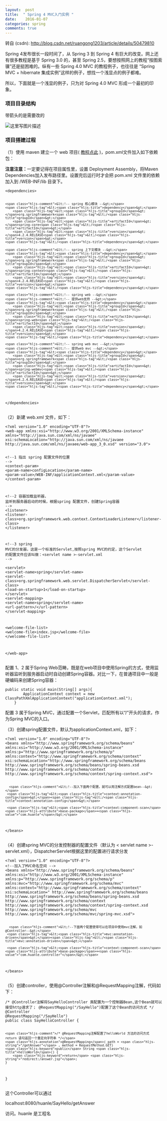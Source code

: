 ```yaml
---
layout:  post
title:  " Spring 4 MVC入门实例 "
date:    2016-01-07
categories: spring 
comments: true
---
```

转自 (csdn): http://blog.csdn.net/ruangong1203/article/details/50479810
<div class="markdown_views">
 <p>Spring 4发布很长一段时间了，从 Spring 3 到 Spring 4 有巨大的改变。网上还有很多教程是基于 Spring 3.0 的，甚至 Spring 2.5，要想按照网上的教程“按图索骥”还是挺困难的。纵有一些 Spring 4.0 MVC 的教程例子，也往往是 “Spring MVC + hibernate 集成实例”这样的例子，想找一个浅显点的例子都难。</p> 
 <p>所以，下面就是一个浅显的例子，只为对 Spring 4.0 MVC 形成一个最初的印象。</p> 
 <h3 id="项目目录结构">项目目录结构</h3> 
 <p>带箭头的是需要改的</p> 
 <p><img src="http://img.blog.csdn.net/20160108002048799" alt="这里写图片描述" title=""></p> 
 <h3 id="项目搭建过程">项目搭建过程</h3> 
 <p>（1）使用 maven 建立一个 web 项目( <a href="http://blog.csdn.net/ruangong1203/article/details/50480052">教程点此</a> )，pom.xml文件加入如下依赖包：</p> 
 <p><strong>注意注意：</strong>一定要记得在项目属性里，设置 Deployment Assembly，将Maven Dependencies加入发布路径里。设置完后运行时才会把 pom.xml 文件里的依赖加入到 /WEB-INF/lib 目录下。</p> 
 <pre class="prettyprint"><code class=" hljs xml"><span class="hljs-tag">&lt;<span class="hljs-title">dependencies</span>&gt;</span>

    <span class="hljs-comment">&lt;!-- spring 核心模块 --&gt;</span>
    <span class="hljs-tag">&lt;<span class="hljs-title">dependency</span>&gt;</span>
        <span class="hljs-tag">&lt;<span class="hljs-title">groupId</span>&gt;</span>org.springframework<span class="hljs-tag">&lt;/<span class="hljs-title">groupId</span>&gt;</span>
        <span class="hljs-tag">&lt;<span class="hljs-title">artifactId</span>&gt;</span>spring-core<span class="hljs-tag">&lt;/<span class="hljs-title">artifactId</span>&gt;</span>
        <span class="hljs-tag">&lt;<span class="hljs-title">version</span>&gt;</span>4.2.4.RELEASE<span class="hljs-tag">&lt;/<span class="hljs-title">version</span>&gt;</span>
    <span class="hljs-tag">&lt;/<span class="hljs-title">dependency</span>&gt;</span>

    <span class="hljs-comment">&lt;!-- spring 上下文模块 --&gt;</span>
    <span class="hljs-tag">&lt;<span class="hljs-title">dependency</span>&gt;</span>
        <span class="hljs-tag">&lt;<span class="hljs-title">groupId</span>&gt;</span>org.springframework<span class="hljs-tag">&lt;/<span class="hljs-title">groupId</span>&gt;</span>
        <span class="hljs-tag">&lt;<span class="hljs-title">artifactId</span>&gt;</span>spring-context<span class="hljs-tag">&lt;/<span class="hljs-title">artifactId</span>&gt;</span>
        <span class="hljs-tag">&lt;<span class="hljs-title">version</span>&gt;</span>4.2.4.RELEASE<span class="hljs-tag">&lt;/<span class="hljs-title">version</span>&gt;</span>
    <span class="hljs-tag">&lt;/<span class="hljs-title">dependency</span>&gt;</span>

    <span class="hljs-comment">&lt;!-- spring web --&gt;</span>
    <span class="hljs-comment">&lt;!-- 提供web支持 --&gt;</span>
    <span class="hljs-tag">&lt;<span class="hljs-title">dependency</span>&gt;</span>
        <span class="hljs-tag">&lt;<span class="hljs-title">groupId</span>&gt;</span>org.springframework<span class="hljs-tag">&lt;/<span class="hljs-title">groupId</span>&gt;</span>
        <span class="hljs-tag">&lt;<span class="hljs-title">artifactId</span>&gt;</span>spring-web<span class="hljs-tag">&lt;/<span class="hljs-title">artifactId</span>&gt;</span>
        <span class="hljs-tag">&lt;<span class="hljs-title">version</span>&gt;</span>4.2.4.RELEASE<span class="hljs-tag">&lt;/<span class="hljs-title">version</span>&gt;</span>
    <span class="hljs-tag">&lt;/<span class="hljs-title">dependency</span>&gt;</span> 

    <span class="hljs-comment">&lt;!-- spring web mvc --&gt;</span>
    <span class="hljs-comment">&lt;!-- 提供web mvc --&gt;</span>
    <span class="hljs-tag">&lt;<span class="hljs-title">dependency</span>&gt;</span>
        <span class="hljs-tag">&lt;<span class="hljs-title">groupId</span>&gt;</span>org.springframework<span class="hljs-tag">&lt;/<span class="hljs-title">groupId</span>&gt;</span>
        <span class="hljs-tag">&lt;<span class="hljs-title">artifactId</span>&gt;</span>spring-webmvc<span class="hljs-tag">&lt;/<span class="hljs-title">artifactId</span>&gt;</span>
        <span class="hljs-tag">&lt;<span class="hljs-title">version</span>&gt;</span>4.2.4.RELEASE<span class="hljs-tag">&lt;/<span class="hljs-title">version</span>&gt;</span>
    <span class="hljs-tag">&lt;/<span class="hljs-title">dependency</span>&gt;</span>

  <span class="hljs-tag">&lt;/<span class="hljs-title">dependencies</span>&gt;</span></code></pre> 
 <p>（2）新建 web.xml 文件，如下：</p> 
 <pre class="prettyprint"><code class=" hljs xml"><span class="hljs-pi">&lt;?xml version="1.0" encoding="UTF-8"?&gt;</span>
<span class="hljs-tag">&lt;<span class="hljs-title">web-app</span> <span class="hljs-attribute">xmlns:xsi</span>=<span class="hljs-value">"http://www.w3.org/2001/XMLSchema-instance"</span> <span class="hljs-attribute">xmlns</span>=<span class="hljs-value">"http://java.sun.com/xml/ns/javaee"</span> <span class="hljs-attribute">xsi:schemaLocation</span>=<span class="hljs-value">"http://java.sun.com/xml/ns/javaee http://java.sun.com/xml/ns/javaee/web-app_3_0.xsd"</span> <span class="hljs-attribute">version</span>=<span class="hljs-value">"3.0"</span>&gt;</span>

   <span class="hljs-comment">&lt;!--1 指出 spring 配置文件的位置 --&gt;</span>
   <span class="hljs-tag">&lt;<span class="hljs-title">context-param</span>&gt;</span>
     <span class="hljs-tag">&lt;<span class="hljs-title">param-name</span>&gt;</span>configLocation<span class="hljs-tag">&lt;/<span class="hljs-title">param-name</span>&gt;</span>
     <span class="hljs-tag">&lt;<span class="hljs-title">param-value</span>&gt;</span>/WEB-INF/applicationContext.xml<span class="hljs-tag">&lt;/<span class="hljs-title">param-value</span>&gt;</span>
   <span class="hljs-tag">&lt;/<span class="hljs-title">context-param</span>&gt;</span>

   <span class="hljs-comment">&lt;!--2 容器加载监听器， 监听到服务器启动的时候，根据spring 配置文件，创建Spring容器 --&gt;</span>
   <span class="hljs-tag">&lt;<span class="hljs-title">listener</span>&gt;</span>
        <span class="hljs-tag">&lt;<span class="hljs-title">listener-class</span>&gt;</span>org.springframework.web.context.ContextLoaderListener<span class="hljs-tag">&lt;/<span class="hljs-title">listener-class</span>&gt;</span>
   <span class="hljs-tag">&lt;/<span class="hljs-title">listener</span>&gt;</span>

  <span class="hljs-comment">&lt;!--3 spring MVC的分发器，这是一个标准的Servlet,按照spring MVC的约定，这个Servlet 的配置文件应该叫做：&lt;servlet name &gt;-servlet.xml --&gt;</span>  
    <span class="hljs-tag">&lt;<span class="hljs-title">servlet</span>&gt;</span>
        <span class="hljs-tag">&lt;<span class="hljs-title">servlet-name</span>&gt;</span>spring<span class="hljs-tag">&lt;/<span class="hljs-title">servlet-name</span>&gt;</span>
        <span class="hljs-tag">&lt;<span class="hljs-title">servlet-class</span>&gt;</span>org.springframework.web.servlet.DispatcherServlet<span class="hljs-tag">&lt;/<span class="hljs-title">servlet-class</span>&gt;</span>
        <span class="hljs-tag">&lt;<span class="hljs-title">load-on-startup</span>&gt;</span>1<span class="hljs-tag">&lt;/<span class="hljs-title">load-on-startup</span>&gt;</span>
    <span class="hljs-tag">&lt;/<span class="hljs-title">servlet</span>&gt;</span>
    <span class="hljs-tag">&lt;<span class="hljs-title">servlet-mapping</span>&gt;</span>
        <span class="hljs-tag">&lt;<span class="hljs-title">servlet-name</span>&gt;</span>spring<span class="hljs-tag">&lt;/<span class="hljs-title">servlet-name</span>&gt;</span>
        <span class="hljs-tag">&lt;<span class="hljs-title">url-pattern</span>&gt;</span>/<span class="hljs-tag">&lt;/<span class="hljs-title">url-pattern</span>&gt;</span>
    <span class="hljs-tag">&lt;/<span class="hljs-title">servlet-mapping</span>&gt;</span>



  <span class="hljs-tag">&lt;<span class="hljs-title">welcome-file-list</span>&gt;</span>
    <span class="hljs-tag">&lt;<span class="hljs-title">welcome-file</span>&gt;</span>index.jsp<span class="hljs-tag">&lt;/<span class="hljs-title">welcome-file</span>&gt;</span>
  <span class="hljs-tag">&lt;/<span class="hljs-title">welcome-file-list</span>&gt;</span>

<span class="hljs-tag">&lt;/<span class="hljs-title">web-app</span>&gt;</span></code></pre> 
 <p>配置 1、2 属于Spring Web范畴，既是在web项目中使用Spring的方式，使用监听器监听到服务器启动时自动创建Spring容器。对比一下，在普通项目中一般是硬编码来创建Spring容器：</p> 
 <pre class="prettyprint"><code class=" hljs cs"><span class="hljs-keyword">public</span> <span class="hljs-keyword">static</span> <span class="hljs-keyword">void</span> <span class="hljs-title">main</span>(String[] args){
        ApplicationContext context = <span class="hljs-keyword">new</span> ClassPathXmlApplicationContext(<span class="hljs-string">"applicationContext.xml"</span>);
    }</code></pre> 
 <p>配置 3 属于Spring MVC，通过配置一个Servlet，匹配所有以“/”开头的请求，作为Spring MVC的入口。</p> 
 <p>（3）创建spring配置文件，默认为applicationContext.xml，如下：</p> 
 <pre class="prettyprint"><code class=" hljs xml"><span class="hljs-pi">&lt;?xml version="1.0" encoding="UTF-8"?&gt;</span>
<span class="hljs-tag">&lt;<span class="hljs-title">beans</span> <span class="hljs-attribute">xmlns</span>=<span class="hljs-value">"http://www.springframework.org/schema/beans"</span> <span class="hljs-attribute">xmlns:xsi</span>=<span class="hljs-value">"http://www.w3.org/2001/XMLSchema-instance"</span> <span class="hljs-attribute">xmlns:p</span>=<span class="hljs-value">"http://www.springframework.org/schema/p"</span> <span class="hljs-attribute">xmlns:context</span>=<span class="hljs-value">"http://www.springframework.org/schema/context"</span> <span class="hljs-attribute">xsi:schemaLocation</span>=<span class="hljs-value">"http://www.springframework.org/schema/beans http://www.springframework.org/schema/beans/spring-beans.xsd http://www.springframework.org/schema/context http://www.springframework.org/schema/context/spring-context.xsd"</span>&gt;</span>

      <span class="hljs-comment">&lt;!--加入下面两个配置，就可以用注解方式配置bean--&gt;</span>  
     <span class="hljs-tag">&lt;<span class="hljs-title">context:annotation-config</span>&gt;</span><span class="hljs-tag">&lt;/<span class="hljs-title">context:annotation-config</span>&gt;</span>

     <span class="hljs-tag">&lt;<span class="hljs-title">context:component-scan</span> <span class="hljs-attribute">base-package</span>=<span class="hljs-value">"com.huanle"</span>/&gt;</span>

<span class="hljs-tag">&lt;/<span class="hljs-title">beans</span>&gt;</span></code></pre> 
 <p>（4）创建spring MVC的分发控制器的配置文件（默认为 &lt; servlet name &gt;-servlet.xml），DispatcherServlet根据这里的配置进行请求分发</p> 
 <pre class="prettyprint"><code class=" hljs xml"><span class="hljs-pi">&lt;?xml version="1.0" encoding="UTF-8"?&gt;</span>
<span class="hljs-comment">&lt;!--加入了MVC命名空间 --&gt;</span>
<span class="hljs-tag">&lt;<span class="hljs-title">beans</span> <span class="hljs-attribute">xmlns</span>=<span class="hljs-value">"http://www.springframework.org/schema/beans"</span> <span class="hljs-attribute">xmlns:xsi</span>=<span class="hljs-value">"http://www.w3.org/2001/XMLSchema-instance"</span> <span class="hljs-attribute">xmlns:p</span>=<span class="hljs-value">"http://www.springframework.org/schema/p"</span> <span class="hljs-attribute">xmlns:mvc</span>=<span class="hljs-value">"http://www.springframework.org/schema/mvc"</span> <span class="hljs-attribute">xmlns:context</span>=<span class="hljs-value">"http://www.springframework.org/schema/context"</span> <span class="hljs-attribute">xsi:schemaLocation</span>=<span class="hljs-value">" http://www.springframework.org/schema/beans http://www.springframework.org/schema/beans/spring-beans.xsd http://www.springframework.org/schema/context http://www.springframework.org/schema/context/spring-context.xsd http://www.springframework.org/schema/mvc http://www.springframework.org/schema/mvc/spring-mvc.xsd"</span>&gt;</span>

      <span class="hljs-comment">&lt;!--下面两个配置使得可以在项目中使用mvc注解，如@Controller--&gt;</span>  
     <span class="hljs-tag">&lt;<span class="hljs-title">mvc:annotation-driven</span>&gt;</span><span class="hljs-tag">&lt;/<span class="hljs-title">mvc:annotation-driven</span>&gt;</span>

     <span class="hljs-tag">&lt;<span class="hljs-title">context:component-scan</span> <span class="hljs-attribute">base-package</span>=<span class="hljs-value">"com.huanle.controller"</span>/&gt;</span>

<span class="hljs-tag">&lt;/<span class="hljs-title">beans</span>&gt;</span></code></pre> 
 <p>（5）创建controller，使用@Controller注解和@RequestMapping注解，代码如下：</p> 
 <pre class="prettyprint"><code class="language-java hljs "><span class="hljs-comment">/* @Controller注解将SayHelloController 类配置为一个控制器Bean,这个Bean就可以接受http请求了； @RequestMapping("/SayHello")配置了这个Bean的访问方式 */</span>
<span class="hljs-annotation">@Controller</span>
<span class="hljs-annotation">@RequestMapping</span>(<span class="hljs-string">"/SayHello"</span>)
<span class="hljs-keyword">public</span> <span class="hljs-class"><span class="hljs-keyword">class</span> <span class="hljs-title">SayHelloController</span> {</span>

    <span class="hljs-comment">/* @RequestMapping注解配置了helloWorld 方法的访问方式 return 语句返回一个重定向字符串 */</span>  
    <span class="hljs-annotation">@RequestMapping</span>( path = <span class="hljs-string">"/getAnswer"</span> , method = RequestMethod.GET)
    <span class="hljs-keyword">public</span> String <span class="hljs-title">helloWorld</span>() {
        <span class="hljs-keyword">return</span> <span class="hljs-string">"redirect:/answer.jsp"</span>;
    }


}</code></pre> 
 <p>这个Controller可以通过 </p> 
 <p>localhost:8080/huanle/SayHello/getAnswer</p> 
 <p>访问。huanle 是工程名</p>
</div>